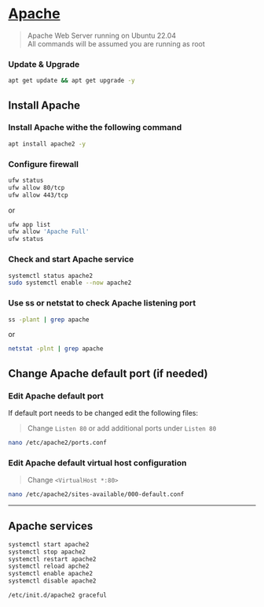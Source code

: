 # [Apache](https://httpd.apache.org/)
> Apache Web Server running on Ubuntu 22.04 \
> All commands will be assumed you are running as root

### Update & Upgrade
```bash
apt get update && apt get upgrade -y
```

## Install Apache
### Install Apache withe the following command
```bash
apt install apache2 -y
```

### Configure firewall
```bash
ufw status
ufw allow 80/tcp
ufw allow 443/tcp
```
or
```bash
ufw app list
ufw allow 'Apache Full'
ufw status
```

### Check and start Apache service
```bash
systemctl status apache2
sudo systemctl enable --now apache2
```

### Use ss or netstat to check Apache listening port
```bash
ss -plant | grep apache
```
or
```bash
netstat -plnt | grep apache
```

## Change Apache default port (if needed)
### Edit Apache default port
If default port needs to be changed edit the following files:
> Change `Listen 80` or add additional ports under `Listen 80`
```bash
nano /etc/apache2/ports.conf
```

### Edit Apache default virtual host configuration
> Change `<VirtualHost *:80>`
```bash
nano /etc/apache2/sites-available/000-default.conf
```

---

## Apache services
```bash
systemctl start apache2
systemctl stop apache2
systemctl restart apache2
systemctl reload apche2
systemctl enable apache2
systemctl disable apache2

/etc/init.d/apache2 graceful
```